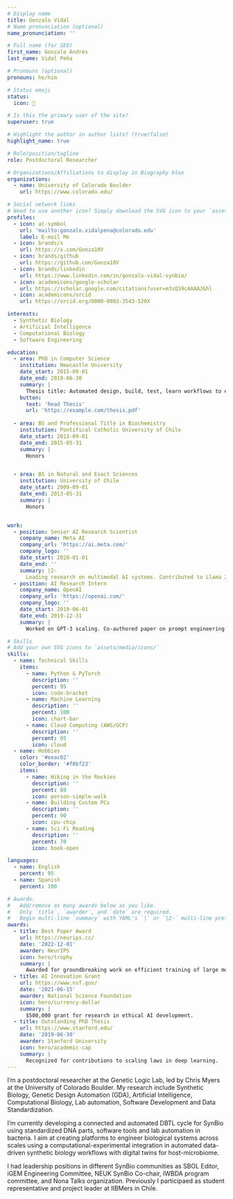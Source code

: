 ```yaml
---
# Display name
title: Gonzalo Vidal
# Name pronunciation (optional)
name_pronunciation: ''

# Full name (for SEO)
first_name: Gonzalo Andrés
last_name: Vidal Peña

# Pronouns (optional)
pronouns: he/him

# Status emoji
status:
  icon: 🚀

# Is this the primary user of the site?
superuser: true

# Highlight the author in author lists? (true/false)
highlight_name: true

# Role/position/tagline
role: Postdoctoral Researcher

# Organizations/Affiliations to display in Biography blox
organizations:
  - name: University of Colorado Boulder
    url: https://www.colorado.edu/

# Social network links
# Need to use another icon? Simply download the SVG icon to your `assets/media/icons/` folder.
profiles:
  - icon: at-symbol
    url: 'mailto:gonzalo.vidalpena@colorado.edu'
    label: E-mail Me
  - icon: brands/x
    url: https://x.com/Gonza10V
  - icon: brands/github
    url: https://github.com/Gonza10V
  - icon: brands/linkedin
    url: https://www.linkedin.com/in/gonzalo-vidal-synbio/
  - icon: academicons/google-scholar
    url: https://scholar.google.com/citations?user=m3sQS9cAAAAJ&hl
  - icon: academicons/orcid
    url: https://orcid.org/0000-0003-3543-520X

interests:
  - Synthetic Biology
  - Artificial Intelligence
  - Computational Biology
  - Software Engineering

education:
  - area: PhD in Computer Science
    institution: Newcastle University
    date_start: 2015-09-01
    date_end: 2019-06-30
    summary: |
      Thesis title: Automated design, build, test, learn workflows to engineer synthetic genetic networks.
    button:
      text: 'Read Thesis'
      url: 'https://example.com/thesis.pdf'
    
  - area: BS and Professional Title in Biochemistry
    institution: Pontifical Catholic University of Chile
    date_start: 2013-09-01
    date_end: 2015-05-31
    summary: |
      Honors


  - area: BS in Natural and Exact Sciences 
    institution: University of Chile
    date_start: 2009-09-01
    date_end: 2013-05-31
    summary: |
      Honors


work:
  - position: Senior AI Research Scientist
    company_name: Meta AI
    company_url: 'https://ai.meta.com/'
    company_logo: ''
    date_start: 2020-01-01
    date_end: ''
    summary: |2-
      Leading research on multimodal AI systems. Contributed to Llama 2 and other open-source models. 50+ citations in 3 years.
  - position: AI Research Intern
    company_name: OpenAI
    company_url: 'https://openai.com/'
    company_logo: ''
    date_start: 2019-06-01
    date_end: 2019-12-31
    summary: |
      Worked on GPT-3 scaling. Co-authored paper on prompt engineering.

# Skills
# Add your own SVG icons to `assets/media/icons/`
skills:
  - name: Technical Skills
    items:
      - name: Python & PyTorch
        description: ''
        percent: 95
        icon: code-bracket
      - name: Machine Learning
        description: ''
        percent: 100
        icon: chart-bar
      - name: Cloud Computing (AWS/GCP)
        description: ''
        percent: 85
        icon: cloud
  - name: Hobbies
    color: '#eeac02'
    color_border: '#f0bf23'
    items:
      - name: Hiking in the Rockies
        description: ''
        percent: 80
        icon: person-simple-walk
      - name: Building Custom PCs
        description: ''
        percent: 90
        icon: cpu-chip
      - name: Sci-Fi Reading
        description: ''
        percent: 70
        icon: book-open

languages:
  - name: English
    percent: 95
  - name: Spanish
    percent: 100

# Awards.
#   Add/remove as many awards below as you like.
#   Only `title`, `awarder`, and `date` are required.
#   Begin multi-line `summary` with YAML's `|` or `|2-` multi-line prefix and indent 2 spaces below.
awards:
  - title: Best Paper Award
    url: https://neurips.cc/
    date: '2022-12-01'
    awarder: NeurIPS
    icon: hero/trophy
    summary: |
      Awarded for groundbreaking work on efficient training of large models.
  - title: AI Innovation Grant
    url: https://www.nsf.gov/
    date: '2021-06-15'
    awarder: National Science Foundation
    icon: hero/currency-dollar
    summary: |
      $500,000 grant for research in ethical AI development.
  - title: Outstanding PhD Thesis
    url: https://www.stanford.edu/
    date: '2019-06-30'
    awarder: Stanford University
    icon: hero/academic-cap
    summary: |
      Recognized for contributions to scaling laws in deep learning.
---
```


I’m a postdoctoral researcher at the Genetic Logic Lab, led by Chris Myers at the University of Colorado Boulder. My research include Synthetic Biology, Genetic Design Automation (GDA), Artificial Intelligence, Computational Biology, Lab automation, Software Development and Data Standardization.

I’m currently developing a connected and automated DBTL cycle for SynBio using standardized DNA parts, software tools and lab automation in bacteria. I aim at creating platforms to engineer biological systems across scales using a computational-experimental integration in automated data-driven synthetic biology workflows with digital twins for host-microbiome.

I had leadership positions in different SynBio communities as SBOL Editor, iGEM Engineering Committee, NEUK SynBio Co-chair, IWBDA program committee, and Nona Talks organization. Previously I participaed as student representative and project leader at IIBMers in Chile.
